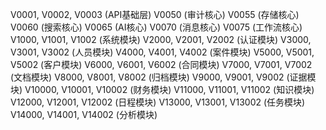 V0001, V0002, V0003 (API基础层)
V0050 (审计核心)
V0055 (存储核心)
V0060 (搜索核心)
V0065 (AI核心)
V0070 (消息核心)
V0075 (工作流核心)
V1000, V1001, V1002 (系统模块)
V2000, V2001, V2002 (认证模块)
V3000, V3001, V3002 (人员模块)
V4000, V4001, V4002 (案件模块)
V5000, V5001, V5002 (客户模块)
V6000, V6001, V6002 (合同模块)
V7000, V7001, V7002 (文档模块)
V8000, V8001, V8002 (归档模块)
V9000, V9001, V9002 (证据模块)
V10000, V10001, V10002 (财务模块)
V11000, V11001, V11002 (知识模块)
V12000, V12001, V12002 (日程模块)
V13000, V13001, V13002 (任务模块)
V14000, V14001, V14002 (分析模块)